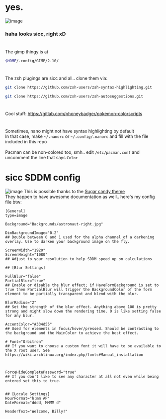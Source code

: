 # yes.

![image](https://user-images.githubusercontent.com/64155209/147652622-ea27ccee-03a7-4846-ad0d-1e88e215cd8a.png)

### haha looks sicc, right xD

#
The gimp thingy is at
```sh
$HOME/.config/GIMP/2.10/
```

#
The zsh plugings are sicc and all.. clone them via:</br>
```sh
git clone https://github.com/zsh-users/zsh-syntax-highlighting.git
```

```sh
git clone https://github.com/zsh-users/zsh-autosuggestions.git
```

#
Cool stuff: https://gitlab.com/phoneybadger/pokemon-colorscripts

#
Sometimes, nano might not have syntax highlighting by default</br>
In that case, make `~/.nanorc` or `~/.config/.nanorc` and fill with the file included in this repo</br></br>
Pacman can be non-colored too, smh..
edit `/etc/pacman.conf` and uncomment the line that says `Color`

# sicc SDDM config
![image](https://user-images.githubusercontent.com/64155209/147652794-8ff09543-2c43-4dfe-81ea-28f694fd5a2c.png)
This is possible thanks to the [Sugar candy theme](https://www.pling.com/p/1312658)</br>
They happen to have awesome documentation as well.. here's my config file btw:
```properties
[General]
type=image

Background="Backgrounds/astronaut-right.jpg"

DimBackgroundImage="0.2"
## Double between 0 and 1 used for the alpha channel of a darkening overlay. Use to darken your background image on the fly.

ScreenWidth="1920"
ScreenHeight="1080"
## Adjust to your resolution to help SDDM speed up on calculations

## [Blur Settings]

FullBlur="false"
PartialBlur="true"
## Enable or disable the blur effect; if HaveFormBackground is set to true then PartialBlur will trigger the BackgroundColor of the form element to be partially transparent and blend with the blur.

BlurRadius="2"
## Set the strength of the blur effect. Anything above 100 is pretty strong and might slow down the rendering time. 0 is like setting false for any blur.

AccentColor="#334d55"
## Used for elements in focus/hover/pressed. Should be contrasting to the background and the MainColor to achieve the best effect.

# Font="Orbitron"
## If you want to choose a custom font it will have to be available to the X root user. See https://wiki.archlinux.org/index.php/fonts#Manual_installation



ForceHideCompletePassword="true"
## If you don't like to see any character at all not even while being entered set this to true.


## [Locale Settings]
HourFormat="h:mm AP"
DateFormat="dddd, MMMM d"

HeaderText="Welcome, Billy!"
```


